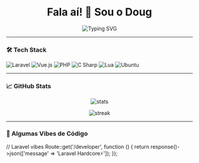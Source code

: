 <h1 align="center">Fala aí! 👋 Sou o Doug</h1>

<p align="center">
  <img src="https://readme-typing-svg.demolab.com?font=Fira+Code&size=24&pause=1000&center=true&vCenter=true&width=435&lines=Senior+Laravel+Developer;Vue+JS+Fanboy;Fullstack+com+PHP%2C+C%23+e+Lua;Open+Source+Lover;Ubuntu+User+%F0%9F%92%BB" alt="Typing SVG" />
</p>

---

### 🛠️ Tech Stack

![Laravel](https://img.shields.io/badge/Laravel-E34F26?style=for-the-badge&logo=laravel&logoColor=white)
![Vue.js](https://img.shields.io/badge/Vue.js-35495E?style=for-the-badge&logo=vue.js&logoColor=4FC08D)
![PHP](https://img.shields.io/badge/PHP-777BB4?style=for-the-badge&logo=php&logoColor=white)
![C Sharp](https://img.shields.io/badge/C%23-239120?style=for-the-badge&logo=c-sharp&logoColor=white)
![Lua](https://img.shields.io/badge/Lua-2C2D72?style=for-the-badge&logo=lua&logoColor=white)
![Ubuntu](https://img.shields.io/badge/Ubuntu-E95420?style=for-the-badge&logo=ubuntu&logoColor=white)

---

### 📈 GitHub Stats

<p align="center">
  <img src="https://github-readme-stats.vercel.app/api?username=SEU_USUARIO_AQUI&show_icons=true&theme=radical&count_private=true" alt="stats" />
</p>

<p align="center">
  <img src="https://github-readme-streak-stats.herokuapp.com/?user=douglaseps&theme=radical" alt="streak" />
</p>

---

### 🚀 Algumas Vibes de Código
// Laravel vibes
Route::get('/developer', function () {
    return response()->json(['message' => 'Laravel Hardcore⚡']);
});
